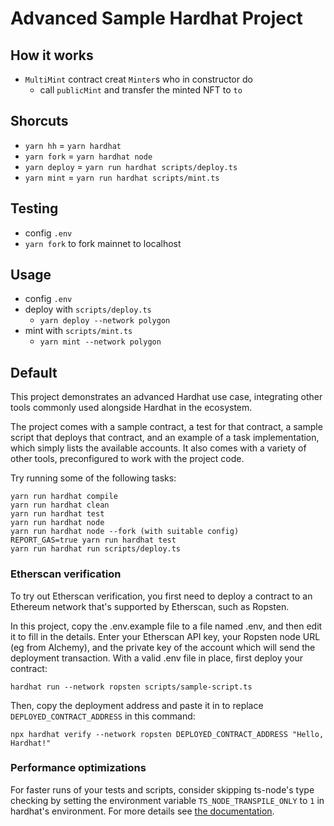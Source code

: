 # Advanced Sample Hardhat Project

## How it works

- `MultiMint` contract creat `Minter`s who in constructor do
  - call `publicMint` and transfer the minted NFT to `to`

## Shorcuts

- `yarn hh` = `yarn hardhat`
- `yarn fork` = `yarn hardhat node`
- `yarn deploy` = `yarn run hardhat scripts/deploy.ts`
- `yarn mint` = `yarn run hardhat scripts/mint.ts`

## Testing

- config `.env`
- `yarn fork` to fork mainnet to localhost

## Usage

- config `.env`
- deploy with `scripts/deploy.ts`
  - `yarn deploy --network polygon`
- mint with `scripts/mint.ts`
  - `yarn mint --network polygon`

## Default

This project demonstrates an advanced Hardhat use case, integrating other tools commonly used alongside Hardhat in the ecosystem.

The project comes with a sample contract, a test for that contract, a sample script that deploys that contract, and an example of a task implementation, which simply lists the available accounts. It also comes with a variety of other tools, preconfigured to work with the project code.

Try running some of the following tasks:

```shell
yarn run hardhat compile
yarn run hardhat clean
yarn run hardhat test
yarn run hardhat node
yarn run hardhat node --fork (with suitable config)
REPORT_GAS=true yarn run hardhat test
yarn run hardhat run scripts/deploy.ts
```

### Etherscan verification

To try out Etherscan verification, you first need to deploy a contract to an Ethereum network that's supported by Etherscan, such as Ropsten.

In this project, copy the .env.example file to a file named .env, and then edit it to fill in the details. Enter your Etherscan API key, your Ropsten node URL (eg from Alchemy), and the private key of the account which will send the deployment transaction. With a valid .env file in place, first deploy your contract:

```shell
hardhat run --network ropsten scripts/sample-script.ts
```

Then, copy the deployment address and paste it in to replace `DEPLOYED_CONTRACT_ADDRESS` in this command:

```shell
npx hardhat verify --network ropsten DEPLOYED_CONTRACT_ADDRESS "Hello, Hardhat!"
```

### Performance optimizations

For faster runs of your tests and scripts, consider skipping ts-node's type checking by setting the environment variable `TS_NODE_TRANSPILE_ONLY` to `1` in hardhat's environment. For more details see [the documentation](https://hardhat.org/guides/typescript.html#performance-optimizations).
